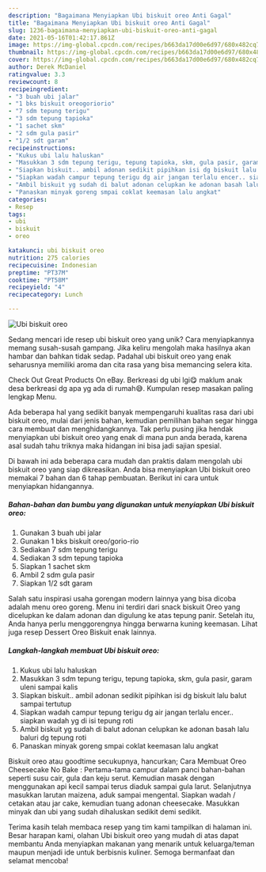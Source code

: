 ```yaml
---
description: "Bagaimana Menyiapkan Ubi biskuit oreo Anti Gagal"
title: "Bagaimana Menyiapkan Ubi biskuit oreo Anti Gagal"
slug: 1236-bagaimana-menyiapkan-ubi-biskuit-oreo-anti-gagal
date: 2021-05-16T01:42:17.861Z
image: https://img-global.cpcdn.com/recipes/b663da17d00e6d97/680x482cq70/ubi-biskuit-oreo-foto-resep-utama.jpg
thumbnail: https://img-global.cpcdn.com/recipes/b663da17d00e6d97/680x482cq70/ubi-biskuit-oreo-foto-resep-utama.jpg
cover: https://img-global.cpcdn.com/recipes/b663da17d00e6d97/680x482cq70/ubi-biskuit-oreo-foto-resep-utama.jpg
author: Derek McDaniel
ratingvalue: 3.3
reviewcount: 8
recipeingredient:
- "3 buah ubi jalar"
- "1 bks biskuit oreogoriorio"
- "7 sdm tepung terigu"
- "3 sdm tepung tapioka"
- "1 sachet skm"
- "2 sdm gula pasir"
- "1/2 sdt garam"
recipeinstructions:
- "Kukus ubi lalu haluskan"
- "Masukkan 3 sdm tepung terigu, tepung tapioka, skm, gula pasir, garam uleni sampai kalis"
- "Siapkan biskuit.. ambil adonan sedikit pipihkan isi dg biskuit lalu balut sampai tertutup"
- "Siapkan wadah campur tepung terigu dg air jangan terlalu encer.. siapkan wadah yg di isi tepung roti"
- "Ambil biskuit yg sudah di balut adonan celupkan ke adonan basah lalu baluri dg tepung roti"
- "Panaskan minyak goreng smpai coklat keemasan lalu angkat"
categories:
- Resep
tags:
- ubi
- biskuit
- oreo

katakunci: ubi biskuit oreo 
nutrition: 275 calories
recipecuisine: Indonesian
preptime: "PT37M"
cooktime: "PT58M"
recipeyield: "4"
recipecategory: Lunch

---
```



![Ubi biskuit oreo](https://img-global.cpcdn.com/recipes/b663da17d00e6d97/680x482cq70/ubi-biskuit-oreo-foto-resep-utama.jpg)

Sedang mencari ide resep ubi biskuit oreo yang unik? Cara menyiapkannya memang susah-susah gampang. Jika keliru mengolah maka hasilnya akan hambar dan bahkan tidak sedap. Padahal ubi biskuit oreo yang enak seharusnya memiliki aroma dan cita rasa yang bisa memancing selera kita.

Check Out Great Products On eBay. Berkreasi dg ubi lgi😋 maklum anak desa berkreasi dg apa yg ada di rumah😅. Kumpulan resep masakan paling lengkap Menu.

Ada beberapa hal yang sedikit banyak mempengaruhi kualitas rasa dari ubi biskuit oreo, mulai dari jenis bahan, kemudian pemilihan bahan segar hingga cara membuat dan menghidangkannya. Tak perlu pusing jika hendak menyiapkan ubi biskuit oreo yang enak di mana pun anda berada, karena asal sudah tahu triknya maka hidangan ini bisa jadi sajian spesial.


Di bawah ini ada beberapa cara mudah dan praktis dalam mengolah ubi biskuit oreo yang siap dikreasikan. Anda bisa menyiapkan Ubi biskuit oreo memakai 7 bahan dan 6 tahap pembuatan. Berikut ini cara untuk menyiapkan hidangannya.

<!--inarticleads1-->

##### Bahan-bahan dan bumbu yang digunakan untuk menyiapkan Ubi biskuit oreo:

1. Gunakan 3 buah ubi jalar
1. Gunakan 1 bks biskuit oreo/gorio-rio
1. Sediakan 7 sdm tepung terigu
1. Sediakan 3 sdm tepung tapioka
1. Siapkan 1 sachet skm
1. Ambil 2 sdm gula pasir
1. Siapkan 1/2 sdt garam


Salah satu inspirasi usaha gorengan modern lainnya yang bisa dicoba adalah menu oreo goreng. Menu ini terdiri dari snack biskuit Oreo yang dicelupkan ke dalam adonan dan digulung ke atas tepung panir. Setelah itu, Anda hanya perlu menggorengnya hingga berwarna kuning keemasan. Lihat juga resep Dessert Oreo Biskuit enak lainnya. 

<!--inarticleads2-->

##### Langkah-langkah membuat Ubi biskuit oreo:

1. Kukus ubi lalu haluskan
1. Masukkan 3 sdm tepung terigu, tepung tapioka, skm, gula pasir, garam uleni sampai kalis
1. Siapkan biskuit.. ambil adonan sedikit pipihkan isi dg biskuit lalu balut sampai tertutup
1. Siapkan wadah campur tepung terigu dg air jangan terlalu encer.. siapkan wadah yg di isi tepung roti
1. Ambil biskuit yg sudah di balut adonan celupkan ke adonan basah lalu baluri dg tepung roti
1. Panaskan minyak goreng smpai coklat keemasan lalu angkat


Biskuit oreo atau goodtime secukupnya, hancurkan; Cara Membuat Oreo Cheesecake No Bake : Pertama-tama campur dalam panci bahan-bahan seperti susu cair, gula dan keju serut. Kemudian masak dengan menggunakan api kecil sampai terus diaduk sampai gula larut. Selanjutnya masukkan larutan maizena, aduk sampai mengental. Siapkan wadah / cetakan atau jar cake, kemudian tuang adonan cheesecake. Masukkan minyak dan ubi yang sudah dihaluskan sedikit demi sedikit. 

Terima kasih telah membaca resep yang tim kami tampilkan di halaman ini. Besar harapan kami, olahan Ubi biskuit oreo yang mudah di atas dapat membantu Anda menyiapkan makanan yang menarik untuk keluarga/teman maupun menjadi ide untuk berbisnis kuliner. Semoga bermanfaat dan selamat mencoba!
